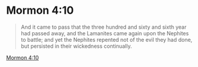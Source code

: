 # Mormon 4:10

> And it came to pass that the three hundred and sixty and sixth year had passed away, and the Lamanites came again upon the Nephites to battle; and yet the Nephites repented not of the evil they had done, but persisted in their wickedness continually.

[Mormon 4:10](https://www.churchofjesuschrist.org/study/scriptures/bofm/morm/4?lang=eng&id=p10#p10)


